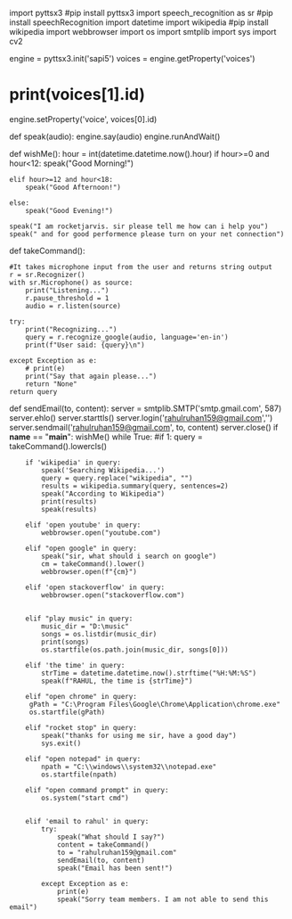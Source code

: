 import pyttsx3 #pip install pyttsx3
import speech_recognition as sr #pip install speechRecognition
import datetime
import wikipedia #pip install wikipedia
import webbrowser
import os
import smtplib
import sys
import cv2

engine = pyttsx3.init('sapi5')
voices = engine.getProperty('voices')
# print(voices[1].id)
engine.setProperty('voice', voices[0].id)


def speak(audio):
    engine.say(audio)
    engine.runAndWait()


def wishMe():
    hour = int(datetime.datetime.now().hour)
    if hour>=0 and hour<12:
        speak("Good Morning!")

    elif hour>=12 and hour<18:
        speak("Good Afternoon!")   

    else:
        speak("Good Evening!")  

    speak("I am rocketjarvis. sir please tell me how can i help you")
    speak(" and for good performence please turn on your net connection")

def takeCommand(): 

    #It takes microphone input from the user and returns string output
    r = sr.Recognizer()
    with sr.Microphone() as source:
        print("Listening...")
        r.pause_threshold = 1 
        audio = r.listen(source)

    try:
        print("Recognizing...")    
        query = r.recognize_google(audio, language='en-in')
        print(f"User said: {query}\n")

    except Exception as e:
        # print(e)    
        print("Say that again please...")  
        return "None"
    return query

def sendEmail(to, content):
    server = smtplib.SMTP('smtp.gmail.com', 587)
    server.ehlo()
    server.starttls()
    server.login('rahulruhan159@gmail.com','')
    server.sendmail('rahulruhan159@gmail.com', to, content)
    server.close()
if __name__ == "__main__":
    wishMe()
    while True:
    #if 1:
        query = takeCommand().lowercls()

        if 'wikipedia' in query:
            speak('Searching Wikipedia...')
            query = query.replace("wikipedia", "")
            results = wikipedia.summary(query, sentences=2)
            speak("According to Wikipedia")
            print(results)
            speak(results)

        elif 'open youtube' in query:
            webbrowser.open("youtube.com")

        elif "open google" in query:
            speak("sir, what should i search on google")
            cm = takeCommand().lower()
            webbrowser.open(f"{cm}")

        elif 'open stackoverflow' in query:
            webbrowser.open("stackoverflow.com")   


        elif "play music" in query:
            music_dir = "D:\music"
            songs = os.listdir(music_dir)
            print(songs)    
            os.startfile(os.path.join(music_dir, songs[0]))

        elif 'the time' in query:
            strTime = datetime.datetime.now().strftime("%H:%M:%S")    
            speak(f"RAHUL, the time is {strTime}")

        elif "open chrome" in query:
         gPath = "C:\Program Files\Google\Chrome\Application\chrome.exe"
         os.startfile(gPath)

        elif "rocket stop" in query:
            speak("thanks for using me sir, have a good day")
            sys.exit()

        elif "open notepad" in query:
            npath = "C:\\windows\\system32\\notepad.exe"
            os.startfile(npath)

        elif "open command prompt" in query:
            os.system("start cmd")


        elif 'email to rahul' in query:
            try:
                speak("What should I say?")
                content = takeCommand()
                to = "rahulruhan159@gmail.com"
                sendEmail(to, content)
                speak("Email has been sent!")

            except Exception as e:
                print(e)
                speak("Sorry team members. I am not able to send this email")
